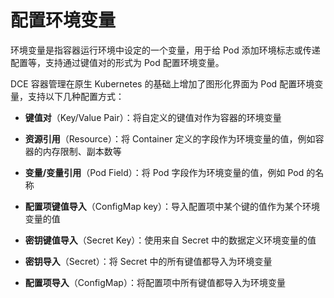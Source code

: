# 配置环境变量

环境变量是指容器运行环境中设定的一个变量，用于给 Pod 添加环境标志或传递配置等，支持通过键值对的形式为 Pod 配置环境变量。

DCE 容器管理在原生 Kubernetes 的基础上增加了图形化界面为 Pod 配置环境变量，支持以下几种配置方式：

- **键值对**（Key/Value Pair）：将自定义的键值对作为容器的环境变量

- **资源引用**（Resource）：将 Container 定义的字段作为环境变量的值，例如容器的内存限制、副本数等

- **变量/变量引用**（Pod Field）：将 Pod 字段作为环境变量的值，例如 Pod 的名称

- **配置项键值导入**（ConfigMap key）：导入配置项中某个键的值作为某个环境变量的值

- **密钥键值导入**（Secret Key）：使用来自 Secret 中的数据定义环境变量的值

- **密钥导入**（Secret）：将 Secret 中的所有键值都导入为环境变量

- **配置项导入**（ConfigMap）：将配置项中所有键值都导入为环境变量
